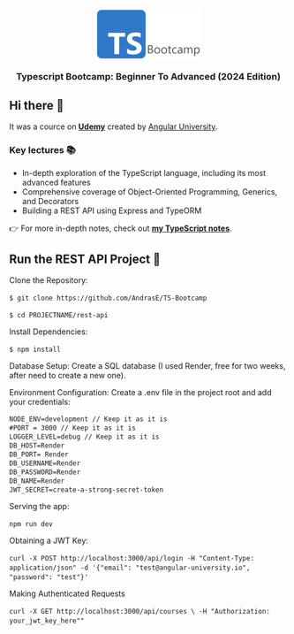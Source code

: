 <h3 align="center">
  <a href="https://www.udemy.com/course/complete-typescript-2-course/?couponCode=ST15MT20425G3" target="_blank" rel="noopener noreferrer">
  <img src="https://github.com/AndrasE/raw-readme/blob/36809e099018f4297ae710817bab6e90dc8c9737/logo/ts-bootcamp-readme.png" width="190px">
  </a>
<br/>
  
Typescript Bootcamp: Beginner To Advanced (2024 Edition)

</h3>

## Hi there 👋

It was a cource on **[Udemy](https://www.udemy.com/course/complete-typescript-2-course/)** created by [Angular University](https://github.com/angular-university/typescript-course).

### Key lectures 📚

- In-depth exploration of the TypeScript language, including its most advanced features
- Comprehensive coverage of Object-Oriented Programming, Generics, and Decorators
- Building a REST API using Express and TypeORM

👉 For more in-depth notes, check out **[my TypeScript notes](https://github.com/AndrasE/TS-Bootcamp/blob/main/justsomeTS.pdf)**.


## Run the REST API Project 🚀

Clone the Repository: 

`
$ git clone https://github.com/AndrasE/TS-Bootcamp
`

`
$ cd PROJECTNAME/rest-api
`

Install Dependencies:

`
$ npm install
`

Database Setup: Create a SQL database (I used Render, free for two weeks, after need to create a new one).

Environment Configuration: Create a .env file in the project root and add your credentials:

```env
NODE_ENV=development // Keep it as it is
#PORT = 3000 // Keep it as it is
LOGGER_LEVEL=debug // Keep it as it is
DB_HOST=Render
DB_PORT= Render
DB_USERNAME=Render
DB_PASSWORD=Render
DB_NAME=Render
JWT_SECRET=create-a-strong-secret-token
```

Serving the app:

`
npm run dev
`

Obtaining a JWT Key:

`
curl -X POST http://localhost:3000/api/login -H "Content-Type: application/json" -d '{"email": "test@angular-university.io", "password": "test"}'
`

Making Authenticated Requests

`
curl -X GET http://localhost:3000/api/courses \
-H "Authorization: your_jwt_key_here""
`
